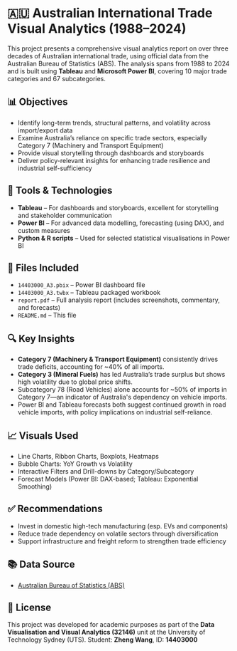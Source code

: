 # 🇦🇺 Australian International Trade Visual Analytics (1988–2024)

This project presents a comprehensive visual analytics report on over three decades of Australian international trade, using official data from the Australian Bureau of Statistics (ABS). The analysis spans from 1988 to 2024 and is built using **Tableau** and **Microsoft Power BI**, covering 10 major trade categories and 67 subcategories.

## 📊 Objectives
- Identify long-term trends, structural patterns, and volatility across import/export data
- Examine Australia’s reliance on specific trade sectors, especially Category 7 (Machinery and Transport Equipment)
- Provide visual storytelling through dashboards and storyboards
- Deliver policy-relevant insights for enhancing trade resilience and industrial self-sufficiency

## 🧰 Tools & Technologies
- **Tableau** – For dashboards and storyboards, excellent for storytelling and stakeholder communication
- **Power BI** – For advanced data modelling, forecasting (using DAX), and custom measures
- **Python & R scripts** – Used for selected statistical visualisations in Power BI

## 📁 Files Included
- `14403000_A3.pbix` – Power BI dashboard file
- `14403000_A3.twbx` – Tableau packaged workbook
- `report.pdf` – Full analysis report (includes screenshots, commentary, and forecasts)
- `README.md` – This file

## 🔍 Key Insights
- **Category 7 (Machinery & Transport Equipment)** consistently drives trade deficits, accounting for ~40% of all imports.
- **Category 3 (Mineral Fuels)** has led Australia’s trade surplus but shows high volatility due to global price shifts.
- Subcategory 78 (Road Vehicles) alone accounts for ~50% of imports in Category 7—an indicator of Australia's dependency on vehicle imports.
- Power BI and Tableau forecasts both suggest continued growth in road vehicle imports, with policy implications on industrial self-reliance.

## 📈 Visuals Used
- Line Charts, Ribbon Charts, Boxplots, Heatmaps
- Bubble Charts: YoY Growth vs Volatility
- Interactive Filters and Drill-downs by Category/Subcategory
- Forecast Models (Power BI: DAX-based; Tableau: Exponential Smoothing)

## ✅ Recommendations
- Invest in domestic high-tech manufacturing (esp. EVs and components)
- Reduce trade dependency on volatile sectors through diversification
- Support infrastructure and freight reform to strengthen trade efficiency

## 📚 Data Source
- [Australian Bureau of Statistics (ABS)](https://www.abs.gov.au/statistics/economy/international-trade)

## 📄 License
This project was developed for academic purposes as part of the **Data Visualisation and Visual Analytics (32146)** unit at the University of Technology Sydney (UTS). Student: **Zheng Wang**, ID: **14403000**
